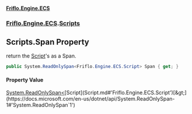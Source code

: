#### [Friflo.Engine.ECS](index.md#'index')
### [Friflo.Engine.ECS](Friflo.Engine.ECS.md#'Friflo.Engine.ECS').[Scripts](Scripts.md#'Friflo.Engine.ECS.Scripts')

## Scripts.Span Property

return the [Script](Script.md#'Friflo.Engine.ECS.Script')'s as a Span.

```csharp
public System.ReadOnlySpan<Friflo.Engine.ECS.Script> Span { get; }
```

#### Property Value
[System.ReadOnlySpan&lt;](https://docs.microsoft.com/en-us/dotnet/api/System.ReadOnlySpan-1#'System.ReadOnlySpan`1')[Script](Script.md#'Friflo.Engine.ECS.Script')[&gt;](https://docs.microsoft.com/en-us/dotnet/api/System.ReadOnlySpan-1#'System.ReadOnlySpan`1')